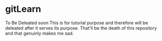 # gitLearn
To Be Deleated soon
This is for tutorial purpose and therefore will be deleated after it serves its purpose. 
That'll be the death of this repository and that genuinly makes me sad.
